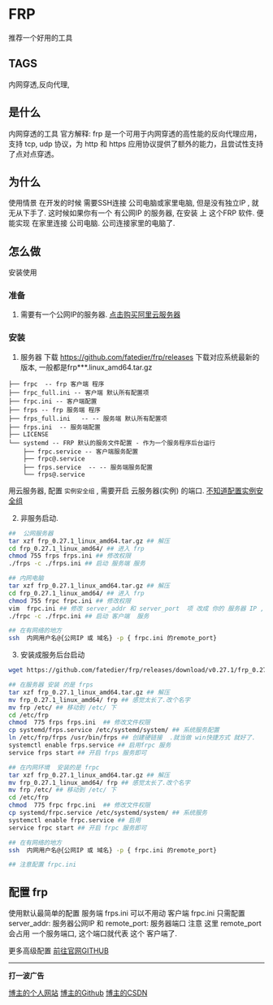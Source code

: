 
# FRP
推荐一个好用的工具
## TAGS
内网穿透,反向代理,
## 是什么
内网穿透的工具
官方解释: frp 是一个可用于内网穿透的高性能的反向代理应用，支持 tcp, udp 协议，为 http 和 https 应用协议提供了额外的能力，且尝试性支持了点对点穿透。
## 为什么
使用情景
在开发的时候 需要SSH连接 公司电脑或家里电脑, 但是没有独立IP , 就无从下手了. 
这时候如果你有一个 有公网IP 的服务器, 在安装 上 这个FRP 软件. 便能实现 在家里连接 公司电脑. 公司连接家里的电脑了. 

## 怎么做
安装使用 
### 准备
1. 需要有一个公网IP的服务器.  [点击购买阿里云服务器](https://promotion.aliyun.com/ntms/yunparter/invite.html?userCode=9dt7yvhg)
### 安装
1. 服务器
下载 https://github.com/fatedier/frp/releases  下载对应系统最新的版本, 一般都是frp***.linux_amd64.tar.gz
```目录结构
├── frpc  -- frp 客户端 程序
├── frpc_full.ini -- 客户端 默认所有配置项
├── frpc.ini -- 客户端配置
├── frps -- frp 服务端 程序
├── frps_full.ini   -- -- 服务端 默认所有配置项
├── frps.ini  -- 服务端配置
├── LICENSE
└── systemd -- FRP 默认的服务文件配置 - 作为一个服务程序后台运行
    ├── frpc.service -- 客户端服务配置
    ├── frpc@.service
    ├── frps.service  -- -- 服务端服务配置
    └── frps@.service
```
用云服务器, 配置 `实例安全组` , 需要开启 云服务器(实例) 的端口.
 [不知道配置实例安全组](https://help.aliyun.com/document_detail/25471.html)

2. 非服务启动.

```bash
##  公网服务器
tar xzf frp_0.27.1_linux_amd64.tar.gz ## 解压
cd frp_0.27.1_linux_amd64/ ## 进入 frp
chmod 755 frps frps.ini ## 修改权限
./frps -c ./frps.ini ## 启动 服务端 服务

## 内网电脑
tar xzf frp_0.27.1_linux_amd64.tar.gz ## 解压
cd frp_0.27.1_linux_amd64/ ## 进入 frp
chmod 755 frpc frpc.ini ## 修改权限
vim  frpc.ini ## 修改 server_addr 和 server_port  项 改成 你的 服务器 IP , 在服务器上 6000 就代表这台内网电脑
./frpc -c ./frpc.ini ## 启动 客户端  服务

## 在有网络的地方
ssh  内网用户名@{公网IP 或 域名} -p { frpc.ini 的remote_port}

```

3. 安装成服务后台启动
```bash
wget https://github.com/fatedier/frp/releases/download/v0.27.1/frp_0.27.1_linux_amd64.tar.gz ## 下载

## 在服务器 安装 的是 frps
tar xzf frp_0.27.1_linux_amd64.tar.gz ## 解压
mv frp_0.27.1_linux_amd64/ frp ## 感觉太长了.改个名字
mv frp /etc/ ## 移动到 /etc/ 下
cd /etc/frp
chmod  775 frps frps.ini  ## 修改文件权限
cp systemd/frps.service /etc/systemd/system/ ## 系统服务配置
ln /etc/frp/frps /usr/bin/frps ## 创建硬链接  .就当做 win快捷方式 就好了.
systemctl enable frps.service ## 启用frpc 服务
service frps start ## 开启 frps 服务即可

## 在内网环境  安装的是 frpc
tar xzf frp_0.27.1_linux_amd64.tar.gz ## 解压
mv frp_0.27.1_linux_amd64/ frp ## 感觉太长了.改个名字
mv frp /etc/ ## 移动到 /etc/ 下
cd /etc/frp
chmod  775 frpc frpc.ini  ## 修改文件权限
cp systemd/frpc.service /etc/systemd/system/ ## 系统服务
systemctl enable frpc.service ## 启用
service frpc start ## 开启 frpc 服务即可

## 在有网络的地方
ssh  内网用户名@{公网IP 或 域名} -p { frpc.ini 的remote_port}

## 注意配置 frpc.ini

```
## 配置 frp
使用默认最简单的配置 
服务端 frps.ini  可以不用动
客户端 frpc.ini  只需配置  server_addr: 服务器公网IP 和 remote_port: 服务器端口
注意 这里  remote_port  会占用 一个服务端口, 这个端口就代表 这个 客户端了.

更多高级配置
 [前往官网GITHUB](https://github.com/fatedier/frp/blob/master/README_zh.md)

****
**打一波广告**

[博主的个人网站](http://zhedream.com)
[博主的Github](http://zhedream.com)
[博主的CSDN](https://me.csdn.net/u011434569)